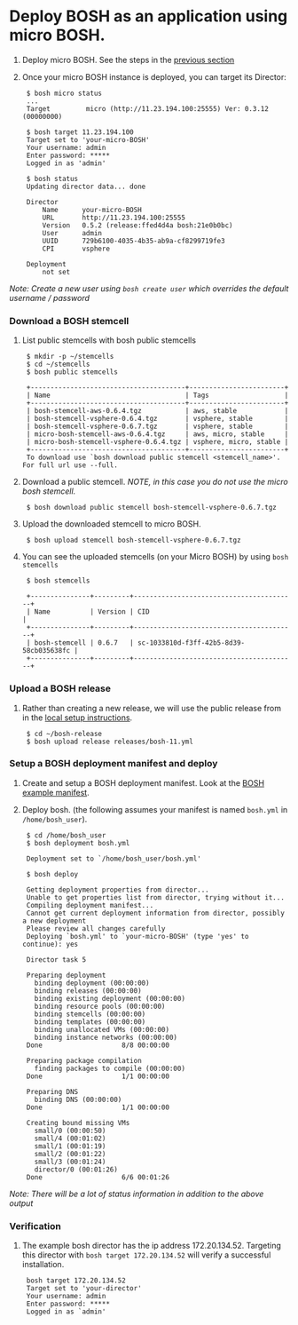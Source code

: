 # Deploy BOSH as an application using micro BOSH. #

1. Deploy micro BOSH. See the steps in the [previous section](deploying_micro_bosh.html)

1. Once your micro BOSH instance is deployed, you can target its Director:

		$ bosh micro status
		...
		Target         micro (http://11.23.194.100:25555) Ver: 0.3.12 (00000000)

		$ bosh target 11.23.194.100
		Target set to 'your-micro-BOSH'
		Your username: admin
		Enter password: *****
		Logged in as 'admin'

		$ bosh status
		Updating director data... done

		Director
  			Name      your-micro-BOSH
  			URL       http://11.23.194.100:25555
  			Version   0.5.2 (release:ffed4d4a bosh:21e0b0bc)
  			User      admin
  			UUID      729b6100-4035-4b35-ab9a-cf8299719fe3
  			CPI       vsphere

		Deployment
  			not set

_Note: Create a new user using `bosh create user` which overrides the default username / password_

### Download a BOSH stemcell

1. List public stemcells with bosh public stemcells

		$ mkdir -p ~/stemcells
		$ cd ~/stemcells
		$ bosh public stemcells

		+---------------------------------------+------------------------+
		| Name                                  | Tags                   |
		+---------------------------------------+------------------------+
		| bosh-stemcell-aws-0.6.4.tgz           | aws, stable            |
		| bosh-stemcell-vsphere-0.6.4.tgz       | vsphere, stable        |
		| bosh-stemcell-vsphere-0.6.7.tgz       | vsphere, stable        |
		| micro-bosh-stemcell-aws-0.6.4.tgz     | aws, micro, stable     |
		| micro-bosh-stemcell-vsphere-0.6.4.tgz | vsphere, micro, stable |
		+---------------------------------------+------------------------+
		To download use `bosh download public stemcell <stemcell_name>'. For full url use --full.


1. Download a public stemcell. *NOTE, in this case you do not use the micro bosh stemcell.*

		$ bosh download public stemcell bosh-stemcell-vsphere-0.6.7.tgz 

1. Upload the downloaded stemcell to micro BOSH.

		$ bosh upload stemcell bosh-stemcell-vsphere-0.6.7.tgz

1. You can see the uploaded stemcells (on your Micro BOSH) by using `bosh stemcells`

		$ bosh stemcells

		+---------------+---------+-----------------------------------------+
		| Name          | Version | CID                                     |
		+---------------+---------+-----------------------------------------+
		| bosh-stemcell | 0.6.7   | sc-1033810d-f3ff-42b5-8d39-58cb035638fc |
		+---------------+---------+-----------------------------------------+

### Upload a BOSH release ###

1. Rather than creating a new release, we will use the public release from in the [local setup instructions](../bosh/setup/index.html).

		$ cd ~/bosh-release
		$ bosh upload release releases/bosh-11.yml


### Setup a BOSH deployment manifest and deploy ###

1. Create and setup a BOSH deployment manifest. Look at the [BOSH example manifest](../../bosh/reference/bosh-example-manifest.html). 

1. Deploy bosh. (the following assumes your manifest is named `bosh.yml` in `/home/bosh_user`).

		$ cd /home/bosh_user
		$ bosh deployment bosh.yml
		
		Deployment set to `/home/bosh_user/bosh.yml'

		$ bosh deploy

		Getting deployment properties from director...
		Unable to get properties list from director, trying without it...
		Compiling deployment manifest...
		Cannot get current deployment information from director, possibly a new deployment
		Please review all changes carefully
		Deploying `bosh.yml' to `your-micro-BOSH' (type 'yes' to continue): yes

		Director task 5

		Preparing deployment
		  binding deployment (00:00:00)                                                                     
		  binding releases (00:00:00)                                                                       
		  binding existing deployment (00:00:00)                                                            
		  binding resource pools (00:00:00)                                                                 
		  binding stemcells (00:00:00)                                                                      
		  binding templates (00:00:00)                                                                      
		  binding unallocated VMs (00:00:00)                                                                
		  binding instance networks (00:00:00)                                                              
		Done                    8/8 00:00:00                                                                

		Preparing package compilation
		  finding packages to compile (00:00:00)                                                            
		Done                    1/1 00:00:00                                                                

		Preparing DNS
		  binding DNS (00:00:00)                                                                            
		Done                    1/1 00:00:00                                                                

		Creating bound missing VMs
		  small/0 (00:00:50)                                                                                
		  small/4 (00:01:02)                                                                                
		  small/1 (00:01:19)                                                                                
		  small/2 (00:01:22)                                                                                
		  small/3 (00:01:24)                                                                                
		  director/0 (00:01:26)                                                                             
		Done                    6/6 00:01:26

_Note: There will be a lot of status information in addition to the above output_

### Verification 

1. The example bosh director has the ip address 172.20.134.52. Targeting this director with `bosh target 172.20.134.52` will verify a successful installation.

		bosh target 172.20.134.52
		Target set to 'your-director'
		Your username: admin	
		Enter password: *****
		Logged in as `admin'
